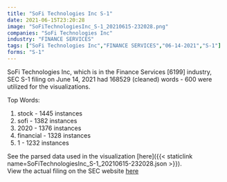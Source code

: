 ```yaml
---
title: "SoFi Technologies Inc S-1"
date: 2021-06-15T23:20:28
image: "SoFiTechnologiesInc_S-1_20210615-232028.png"
companies: "SoFi Technologies Inc"
industry: "FINANCE SERVICES"
tags: ["SoFi Technologies Inc","FINANCE SERVICES","06-14-2021","S-1"]
forms: "S-1"
---
```

SoFi Technologies Inc, which is in the Finance Services [6199] industry, SEC S-1 filing on June 14, 2021 had 168529 (cleaned) words - 600 were utilized for the visualizations.

Top Words:
1. stock - 1445 instances
2. sofi - 1382 instances
3. 2020 - 1376 instances
4. financial - 1328 instances
5. 1 - 1232 instances


See the parsed data used in the visualization [here]({{< staticlink name=SoFiTechnologiesInc_S-1_20210615-232028.json >}}).  
View the actual filing on the SEC website [here](https://www.sec.gov/Archives/edgar/data/1818874/0001628280-21-012188.txt)